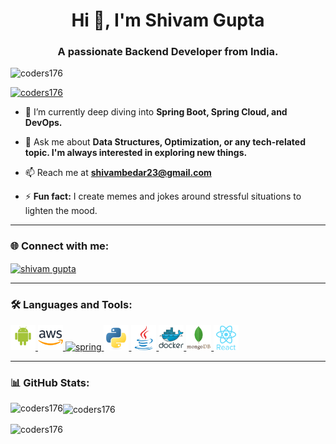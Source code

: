 <h1 align="center">Hi 👋, I'm Shivam Gupta</h1>
<h3 align="center">A passionate Backend Developer from India.</h3>

<p align="left">
  <img src="https://komarev.com/ghpvc/?username=coders176&label=Profile%20views&color=0e75b6&style=flat" alt="coders176" />
</p>

<p align="left">
  <a href="https://github.com/ryo-ma/github-profile-trophy">
    <img src="https://github-profile-trophy.vercel.app/?username=coders176" alt="coders176" />
  </a>
</p>

- 🌱 I’m currently deep diving into **Spring Boot, Spring Cloud, and DevOps.**

- 💬 Ask me about **Data Structures, Optimization, or any tech-related topic. I'm always interested in exploring new things.**

- 📫 Reach me at **shivambedar23@gmail.com**

- ⚡ **Fun fact:** I create memes and jokes around stressful situations to lighten the mood.

---

<h3 align="left">🌐 Connect with me:</h3>
<p align="left">
  <a href="https://linkedin.com/in/shivam-gupta" target="_blank">
    <img align="center" src="https://raw.githubusercontent.com/rahuldkjain/github-profile-readme-generator/master/src/images/icons/Social/linked-in-alt.svg" alt="shivam gupta" height="30" width="40" />
  </a>
</p>

---

<h3 align="left">🛠️ Languages and Tools:</h3>
<p align="left">
  <a href="https://developer.android.com" target="_blank" rel="noreferrer">
    <img src="https://raw.githubusercontent.com/devicons/devicon/master/icons/android/android-original-wordmark.svg" alt="android" width="40" height="40"/>
  </a>
  <a href="https://aws.amazon.com" target="_blank" rel="noreferrer">
    <img src="https://raw.githubusercontent.com/devicons/devicon/master/icons/amazonwebservices/amazonwebservices-original-wordmark.svg" alt="aws" width="40" height="40"/>
  </a>
  <a href="https://spring.io/" target="_blank" rel="noreferrer">
    <img src="https://www.vectorlogo.zone/logos/springio/springio-icon.svg" alt="spring" width="40" height="40"/>
  </a>
  <a href="https://www.python.org" target="_blank" rel="noreferrer">
    <img src="https://raw.githubusercontent.com/devicons/devicon/master/icons/python/python-original.svg" alt="python" width="40" height="40"/>
  </a>
  <a href="https://www.java.com" target="_blank" rel="noreferrer">
    <img src="https://raw.githubusercontent.com/devicons/devicon/master/icons/java/java-original.svg" alt="java" width="40" height="40"/>
  </a>
  <a href="https://www.docker.com/" target="_blank" rel="noreferrer">
    <img src="https://raw.githubusercontent.com/devicons/devicon/master/icons/docker/docker-original-wordmark.svg" alt="docker" width="40" height="40"/>
  </a>
  <a href="https://www.mongodb.com/" target="_blank" rel="noreferrer">
    <img src="https://raw.githubusercontent.com/devicons/devicon/master/icons/mongodb/mongodb-original-wordmark.svg" alt="mongodb" width="40" height="40"/>
  </a>
  <a href="https://reactjs.org/" target="_blank" rel="noreferrer">
    <img src="https://raw.githubusercontent.com/devicons/devicon/master/icons/react/react-original-wordmark.svg" alt="react" width="40" height="40"/>
  </a>
</p>

---

<h3 align="left">📊 GitHub Stats:</h3>
<p>
  <img align="left" src="https://github-readme-stats.vercel.app/api/top-langs?username=coders176&show_icons=true&locale=en&layout=compact" alt="coders176" />
</p>

<p>
  <img align="center" src="https://github-readme-stats.vercel.app/api?username=coders176&show_icons=true&locale=en" alt="coders176" />
</p>

<p>
  <img align="center" src="https://github-readme-streak-stats.herokuapp.com/?user=coders176&" alt="coders176" />
</p>
